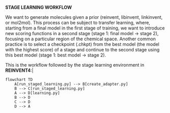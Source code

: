 **STAGE LEARNING WORKFLOW**

We want to generate molecules given a prior (reinvent, libinvent, linkinvent, or mol2mol). This process can be subject to transfer learning, where, starting from a final model in the first stage of training, we want to introduce new scoring functions in a second stage (stage 1: final model → stage 2), focusing on a particular region of the chemical space. Another common practice is to select a checkpoint (.chkpt) from the best model (the model with the highest score) of a stage and continue to the second stage using this best model (stage 1: best model → stage 2).

This is the workflow followed by the stage learning environment in **REINVENT4**:|


```mermaid
flowchart TD
    A[run_staged_learning.py] --> B[create_adapter.py]
    B --> C[run_staged_learning.py]
    A --> D[learning.py]
    B --> D
    C --> D
    D --> A
```
